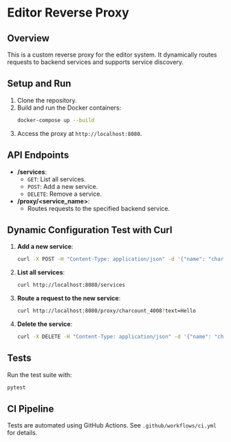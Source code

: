 
# Editor Reverse Proxy

## Overview
This is a custom reverse proxy for the editor system. It dynamically routes requests to backend services and supports service discovery.

## Setup and Run
1. Clone the repository.
2. Build and run the Docker containers:
   ```bash
   docker-compose up --build
   ```
3. Access the proxy at `http://localhost:8080`.

## API Endpoints
- **/services**:
  - `GET`: List all services.
  - `POST`: Add a new service.
  - `DELETE`: Remove a service.
- **/proxy/<service_name>**:
  - Routes requests to the specified backend service.

## Dynamic Configuration Test with Curl
1. **Add a new service**:
   ```bash
   curl -X POST -H "Content-Type: application/json" -d '{"name": "charcount_4008", "url": "http://charcount:4008"}' http://localhost:8080/services
   ```
2. **List all services**:
   ```bash
   curl http://localhost:8080/services
   ```
3. **Route a request to the new service**:
   ```bash
   curl http://localhost:8080/proxy/charcount_4008?text=Hello
   ```
4. **Delete the service**:
   ```bash
   curl -X DELETE -H "Content-Type: application/json" -d '{"name": "charcount_4008"}' http://localhost:8080/services
   ```

## Tests
Run the test suite with:
```bash
pytest
```

## CI Pipeline
Tests are automated using GitHub Actions. See `.github/workflows/ci.yml` for details.